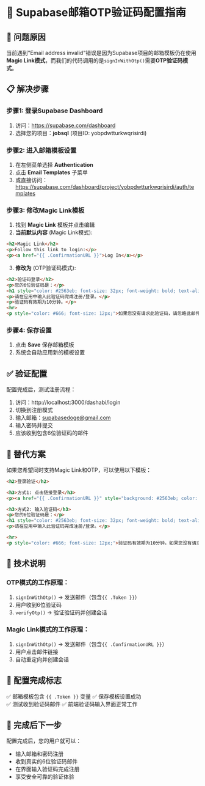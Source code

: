 # 🔧 Supabase邮箱OTP验证码配置指南

## 🚨 问题原因
当前遇到"Email address invalid"错误是因为Supabase项目的邮箱模板仍在使用**Magic Link模式**，而我们的代码调用的是`signInWithOtp()`需要**OTP验证码模式**。

## 📋 解决步骤

### 步骤1: 登录Supabase Dashboard
1. 访问：https://supabase.com/dashboard
2. 选择您的项目：**jobsql** (项目ID: yobpdwtturkwqrisirdi)

### 步骤2: 进入邮箱模板设置
1. 在左侧菜单选择 **Authentication**
2. 点击 **Email Templates** 子菜单
3. 或直接访问：https://supabase.com/dashboard/project/yobpdwtturkwqrisirdi/auth/templates

### 步骤3: 修改Magic Link模板
1. 找到 **Magic Link** 模板并点击编辑
2. **当前默认内容** (Magic Link模式):
```html
<h2>Magic Link</h2>
<p>Follow this link to login:</p>
<p><a href="{{ .ConfirmationURL }}">Log In</a></p>
```

3. **修改为** (OTP验证码模式):
```html
<h2>验证码登录</h2>
<p>您的6位验证码是：</p>
<h1 style="color: #2563eb; font-size: 32px; font-weight: bold; text-align: center; margin: 20px 0;">{{ .Token }}</h1>
<p>请在应用中输入此验证码完成注册/登录。</p>
<p>验证码有效期为10分钟。</p>
<hr>
<p style="color: #666; font-size: 12px;">如果您没有请求此验证码，请忽略此邮件。</p>
```

### 步骤4: 保存设置
1. 点击 **Save** 保存邮箱模板
2. 系统会自动应用新的模板设置

## ✅ 验证配置
配置完成后，测试注册流程：
1. 访问：http://localhost:3000/dashabi/login
2. 切换到注册模式
3. 输入邮箱：supabasedoge@gmail.com 
4. 输入密码并提交
5. 应该收到包含6位验证码的邮件

## 🔄 替代方案
如果您希望同时支持Magic Link和OTP，可以使用以下模板：

```html
<h2>登录验证</h2>

<h3>方式1: 点击链接登录</h3>
<p><a href="{{ .ConfirmationURL }}" style="background: #2563eb; color: white; padding: 10px 20px; text-decoration: none; border-radius: 5px;">点击此处登录</a></p>

<h3>方式2: 输入验证码</h3>
<p>您的6位验证码是：</p>
<h1 style="color: #2563eb; font-size: 32px; font-weight: bold; text-align: center; margin: 20px 0;">{{ .Token }}</h1>
<p>请在应用中输入此验证码完成注册/登录。</p>

<hr>
<p style="color: #666; font-size: 12px;">验证码有效期为10分钟。如果您没有请求此验证，请忽略此邮件。</p>
```

## 📝 技术说明

### OTP模式的工作原理：
1. `signInWithOtp()` → 发送邮件（包含`{{ .Token }}`）
2. 用户收到6位验证码
3. `verifyOtp()` → 验证验证码并创建会话

### Magic Link模式的工作原理：
1. `signInWithOtp()` → 发送邮件（包含`{{ .ConfirmationURL }}`）
2. 用户点击邮件链接
3. 自动重定向并创建会话

## 🎯 配置完成标志
✅ 邮箱模板包含 `{{ .Token }}` 变量
✅ 保存模板设置成功  
✅ 测试收到验证码邮件
✅ 前端验证码输入界面正常工作

## 🚀 完成后下一步
配置完成后，您的用户就可以：
- 输入邮箱和密码注册
- 收到真实的6位验证码邮件
- 在界面输入验证码完成注册
- 享受安全可靠的验证体验
